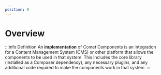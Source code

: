```yaml
---
position: 0
---
```


# Overview

:::info Definition
An **implementation** of Comet Components is an integration for a Content Management System (CMS) or other platform that allows the components to be used in that system. This includes the core library (installed as a Composer dependency), any necessary plugins, and any additional code required to make the components work in that system.
:::
